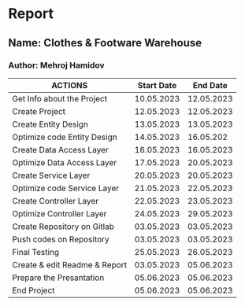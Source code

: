 # Report

##  Name: Clothes & Footware Warehouse

### Author: Mehroj Hamidov

| ACTIONS                      | Start Date | End Date    |
|------------------------------|------------|-------------|
| Get Info about the Project   | 10.05.2023 | 12.05.2023  |
| Create Project               | 12.05.2023 | 12.05.2023  |
| Create Entity Design         | 13.05.2023 | 13.05.2023  |
| Optimize code Entity Design  | 14.05.2023 | 16.05.202   |
| Create Data Access Layer     | 16.05.2023 | 16.05.2023  |
| Optimize Data Access Layer   | 17.05.2023 | 20.05.2023  |
| Create Service Layer         | 20.05.2023 | 20.05.2023  |
| Optimize code Service Layer  | 21.05.2023 | 22.05.2023  |
| Create Controller Layer      | 22.05.2023 | 23.05.2023  |
| Optimize Controller Layer    | 24.05.2023 | 29.05.2023  |
| Create Repository on Gitlab  | 03.05.2023 | 03.05.2023  |
| Push codes on Repository     | 03.05.2023 | 03.05.2023  |     
| Final Testing                | 25.05.2023 | 26.05.2023  |        
| Create & edit Readme & Report| 03.05.2023 | 05.06.2023  |  
| Prepare the Presantation     | 05.06.2023 | 05.06.2023  |  
| End Project                  | 05.06.2023 | 05.06.2023  | 

